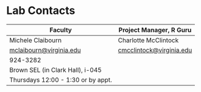 
# Lab Contacts

| Faculty | Project Manager, R Guru |
|-----|-----|
| Michele Claibourn | Charlotte McClintock |
| mclaibourn@virginia.edu | cmcclintock@virginia.edu |
| 924-3282 | |
| Brown SEL (in Clark Hall), i-045 | |
| Thursdays 12:00 - 1:30 or by appt. | |



